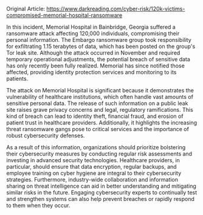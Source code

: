 Original Article: https://www.darkreading.com/cyber-risk/120k-victims-compromised-memorial-hospital-ransomware

In this incident, Memorial Hospital in Bainbridge, Georgia suffered a ransomware attack affecting 120,000 individuals, compromising their personal information. The Embargo ransomware group took responsibility for exfiltrating 1.15 terabytes of data, which has been posted on the group's Tor leak site. Although the attack occurred in November and required temporary operational adjustments, the potential breach of sensitive data has only recently been fully realized. Memorial has since notified those affected, providing identity protection services and monitoring to its patients.

The attack on Memorial Hospital is significant because it demonstrates the vulnerability of healthcare institutions, which often handle vast amounts of sensitive personal data. The release of such information on a public leak site raises grave privacy concerns and legal, regulatory ramifications. This kind of breach can lead to identity theft, financial fraud, and erosion of patient trust in healthcare providers. Additionally, it highlights the increasing threat ransomware gangs pose to critical services and the importance of robust cybersecurity defenses.

As a result of this information, organizations should prioritize bolstering their cybersecurity measures by conducting regular risk assessments and investing in advanced security technologies. Healthcare providers, in particular, should ensure that data encryption, regular backups, and employee training on cyber hygiene are integral to their cybersecurity strategies. Furthermore, industry-wide collaboration and information sharing on threat intelligence can aid in better understanding and mitigating similar risks in the future. Engaging cybersecurity experts to continually test and strengthen systems can also help prevent breaches or rapidly respond to them when they occur.